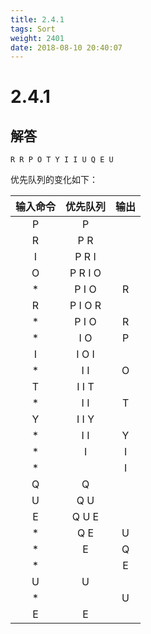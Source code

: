 ```yaml
---
title: 2.4.1
tags: Sort
weight: 2401
date: 2018-08-10 20:40:07
---
```


# 2.4.1


## 解答

```
R R P O T Y I I U Q E U
```

优先队列的变化如下：

| 输入命令 | 优先队列 | 输出 |
| :------: | :------: | :--: |
|    P     |    P     |      |
|    R     |   P R    |      |
|    I     |  P R I   |      |
|    O     | P R I O  |      |
|    *     |  P I O   |  R   |
|    R     | P I O R  |      |
|    *     |  P I O   |  R   |
|    *     |   I O    |  P   |
|    I     |  I O I   |      |
|    *     |   I I    |  O   |
|    T     |  I I T   |      |
|    *     |   I I    |  T   |
|    Y     |  I I Y   |      |
|    *     |   I I    |  Y   |
|    *     |    I     |  I   |
|    *     |          |  I   |
|    Q     |    Q     |      |
|    U     |   Q U    |      |
|    E     |  Q U E   |      |
|    *     |   Q E    |  U   |
|    *     |    E     |  Q   |
|    *     |          |  E   |
|    U     |    U     |      |
|    *     |          |  U   |
|    E     |    E     |      |
